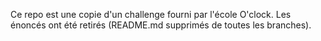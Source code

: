 Ce repo est une copie d'un challenge fourni par l'école O'clock. Les énoncés ont été retirés (README.md supprimés de toutes les branches).
